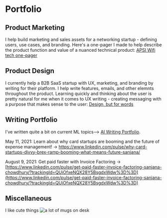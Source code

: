 # Portfolio
## Product Marketing 
I help build marketing and sales assets for a networking startup - defining users, use cases, and branding. 
Here's a one-pager I made to help describe the product function and value of a nuanced technical product: [APSI Wifi tech one-pager](http://sanjananana.github.io/files/pdfs/One-Pager_APSIWifi.pdf)

## Product Design 
I currently help a B2B SaaS startup with UX, marketing, and branding by writing for their platform. I help write features, emails, and other elemnts throughout the product. Learning quickly and thinking about the user is pretty natural for me when it comes to UX writing - creating messaging with a purpose that makes sense to the user: [Design, but for words](https://mirage-crowberry-f22.notion.site/Design-but-for-words-28bfd4d00d1b44f6883356f5d1a34a33)

## Writing Portfolio
I've written quite a bit on current ML topics--> [AI Writing Portfolio](https://sanjananana.github.io/files/pdfs/AI%20Writing%20Portfolio.pdf). 


May 11, 2021: Learn about why card startups are booming and the future of expense management! -> [https://www.linkedin.com/pulse/why-card-startups-divvy-brex-ramp-booming-what-means-future-sanjana/ ](https://www.linkedin.com/pulse/why-card-startups-divvy-brex-ramp-booming-what-means-future-sanjana/)

August 9, 2021: Get paid faster with Invoice Factoring -> [https://www.linkedin.com/pulse/get-paid-faster-invoice-factoring-sanjana-chowdhury/?trackingId=QUiOfxeNQX28Y5BsgdxWdw%3D%3D](https://www.linkedin.com/pulse/get-paid-faster-invoice-factoring-sanjana-chowdhury/?trackingId=QUiOfxeNQX28Y5BsgdxWdw%3D%3D)
## Miscellaneous
I like cute things
![a lot of mugs on desk](https://sanjananana.github.io/files/media/alotofmugs.jpg)



